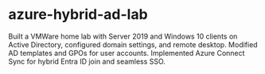 # azure-hybrid-ad-lab
Built a VMWare home lab with Server 2019 and Windows 10 clients on Active Directory, configured domain settings, and remote desktop. Modified AD templates and GPOs for user accounts. Implemented Azure Connect Sync for hybrid Entra ID join and seamless SSO.
